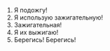 1. Я подожгу!
2. Я использую зажигательную!
3. Зажигательная!
4. Я их выжигаю!
5. Берегись! Берегись!